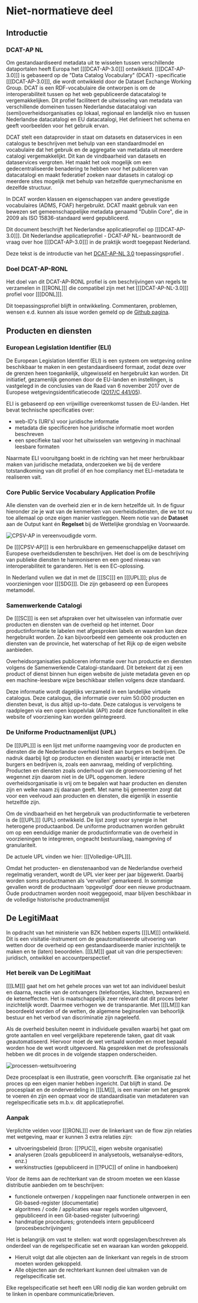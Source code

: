 # Niet-normatieve deel

## Introductie
### DCAT-AP NL

Om gestandaardiseerd metadata uit te wisselen tussen verschillende dataportalen heeft Europa het [[[DCAT-AP-3.0]]] ontwikkeld. [[[DCAT-AP-3.0]]] is gebaseerd op de "Data Catalog Vocabulary" (DCAT) -specificatie [[[DCAT-AP-3.0]]], die wordt ontwikkeld door de Dataset Exchange Working Group. DCAT is een RDF-vocabulaire die ontworpen is om de interoperabiliteit tussen op het web gepubliceerde datacatalogi te vergemakkelijken. Dit profiel faciliteert de uitwisseling van metadata van verschillende domeinen tussen Nederlandse datacatalogi van (semi)overheidsorganisaties op lokaal, regionaal en landelijk nivo en tussen Nederlandse datacatalogi en EU datacatalogi, Het definieert het schema en geeft voorbeelden voor het gebruik ervan.

DCAT stelt een dataprovider in staat om datasets en dataservices in een catalogus te beschrijven met behulp van een standaardmodel en vocabulaire dat het gebruik en de aggregatie van metadata uit meerdere catalogi vergemakkelijkt. Dit kan de vindbaarheid van datasets en dataservices vergroten. Het maakt het ook mogelijk om een gedecentraliseerde benadering te hebben voor het publiceren van datacatalogi en maakt federatief zoeken naar datasets in catalogi op meerdere sites mogelijk met behulp van hetzelfde querymechanisme en dezelfde structuur.

In DCAT worden klassen en eigenschappen van andere gevestigde vocabulaires (ADMS, FOAF) hergebruikt. DCAT maakt gebruik van een bewezen set gemeenschappelijke metadata genaamd "Dublin Core", die in 2009 als ISO 15836-standaard werd gepubliceerd.

Dit document beschrijft het Nederlandse applicatieprofiel op [[[DCAT-AP-3.0]]]. Dit Nederlandse applicatieprofiel - DCAT-AP NL- beantwoordt de vraag over hoe [[[DCAT-AP-3.0]]] in de praktijk wordt toegepast Nederland.

<p class="note" title="bron">
Deze tekst is de introductie van het <a href="https://docs.geostandaarden.nl/dcat/dcat-ap-nl30/" target="_blank">DCAT-AP-NL 3.0</a> toepassingsprofiel .
</p>

### Doel DCAT-AP-RONL

Het doel van dit DCAT-AP-RONL profiel is om beschrijvingen van regels te verzamelen in [[[RONL]]] die compatibel zijn met het [[[DCAT-AP-NL-3.0]]] profiel voor [[[DONL]]].

<p>Dit toepassingsprofiel blijft in ontwikkeling. Commentaren, problemen, wensen e.d. kunnen als issue worden gemeld op de <a href="https://github.com/MinBZK/dcat-ap-ronl" target="_blank">Github pagina</a>.


## Producten en diensten

### European Legislation Identifier (ELI)

De European Legislation Identifier (ELI) is een systeem om wetgeving online beschikbaar te maken in een gestandaardiseerd formaat, zodat deze over de grenzen heen toegankelijk, uitgewisseld en hergebruikt kan worden. Dit initiatief, gezamenlijk genomen door de EU-landen en instellingen, is vastgelegd in de conclusies van de Raad van 6 november 2017 over de Europese wetgevingsidentificatiecode ([2017/C 441/05](https://eur-lex.europa.eu/legal-content/EN/TXT/?uri=CELEX:52017XG1222(02))).

ELI is gebaseerd op een vrijwillige overeenkomst tussen de EU-landen. Het bevat technische specificaties over:
- web-ID's (URI's) voor juridische informatie
- metadata die specificeren hoe juridische informatie moet worden beschreven
- een specifieke taal voor het uitwisselen van wetgeving in machinaal leesbare formaten

<aside class="note">

Naarmate ELI vooruitgang boekt in de richting van het meer herbruikbaar maken van juridische metadata, onderzoeken we bij de verdere totstandkoming van dit profiel óf en hoe compliancy met ELI-metadata te realiseren valt.

</aside>


### Core Public Service Vocabulary Application Profile 

Alle diensten van de overheid zien er in de kern hetzelfde uit. In de figuur hieronder zie je wat van de kenmerken van overheidsdiensten, die we tot nu toe allemaal op onze eigen manier vastleggen. Neem notie van de **Dataset** aan de Output kant én **Regelset** bij de Wettelijke grondslag en Voorwaarde.

![CPSV-AP in vereenvoudigde vorm.](./media/CPSV-AP-vereenvoudig.png "CPSV-AP in vereenvoudigde vorm.")

De [[[CPSV-AP]]] is een herbruikbare en gemeenschappelijke dataset om Europese overheidsdiensten te beschrijven. Het doel is om de beschrijving van publieke diensten te harmoniseren en een goed niveau van interoperabiliteit te garanderen. Het is een EC-oplossing.

In Nederland vullen we dat in met de [[[SC]]] en [[[UPL]]]; plus de voorzieningen voor [[[SDG]]]. Die zijn gebaseerd op een Europees metamodel.

### Samenwerkende Catalogi

De [[[SC]]] is een set afspraken over het uitwisselen van informatie over producten en diensten van de overheid op het internet. Door productinformatie te labelen met afgesproken labels en waarden kan deze hergebruikt worden. Zo kan bijvoorbeeld een gemeente ook producten en diensten van de provincie, het waterschap of het Rijk op de eigen website aanbieden.

Overheidsorganisaties publiceren informatie over hun productie en diensten volgens de Samenwerkende Catalogi-standaard. Dit betekent dat zij een product of dienst binnen hun eigen website de juiste metadata geven en op een machine-leesbare wijze beschikbaar stellen volgens deze standaard.

Deze informatie wordt dagelijks verzameld in een landelijke virtuele catalogus. Deze catalogus, die informatie over ruim 50.000 producten en diensten bevat, is dus altijd up-to-date. Deze catalogus is vervolgens te raadplegen via een open koppelvlak (API) zodat deze functionaliteit in elke website of voorziening kan worden geïntegreerd.

### De Uniforme Productnamenlijst (UPL)

De [[[UPL]]] is een lijst met uniforme naamgeving voor de producten en diensten die de Nederlandse overheid biedt aan burgers en bedrijven. De nadruk daarbij ligt op producten en diensten waarbij er interactie met burgers en bedrijven is, zoals een aanvraag, melding of verplichting. Producten en diensten zoals onderhoud van de groenvoorziening of het wegennet zijn daarom niet in de UPL opgenomen. Iedere overheidsorganisatie is vrij om te bepalen wat haar producten en diensten zijn en welke naam zij daaraan geeft. Met name bij gemeenten zorgt dat voor een veelvoud aan producten en diensten, die eigenlijk in essentie hetzelfde zijn.

Om de vindbaarheid en het hergebruik van productinformatie te verbeteren is de [[[UPL]]] (UPL) ontwikkeld. De lijst zorgt voor synergie in het heterogene productaanbod. De uniforme productnamen worden gebruikt om op een eenduidige manier de productinformatie van de overheid in voorzieningen te integreren, ongeacht bestuurslaag, naamgeving of granulariteit.

De actuele UPL vinden we hier: [[[Volledige-UPL]]].

Omdat het producten- en dienstenaanbod van de Nederlandse overheid regelmatig verandert, wordt de UPL vier keer per jaar bijgewerkt. Daarbij worden soms productnamen als ‘vervallen’ gemarkeerd. In sommige gevallen wordt de productnaam ‘opgevolgd’ door een nieuwe productnaam. Oude productnamen worden nooit weggegooid, maar blijven beschikbaar in de volledige historische productnamenlijst

## De LegitiMaat

In opdracht van het ministerie van BZK hebben experts [[[LM]]] ontwikkeld. Dit is een visitatie-instrument om de geautomatiseerde uitvoering van wetten door de overheid op een gestandaardiseerde manier inzichtelijk te maken en te (laten) beoordelen. [[[LM]]] gaat uit van drie perspectieven: juridisch, ontwikkel en accountperspectief.

### Het bereik van De LegitiMaat

[[[LM]]] gaat het om het gehele proces van wet tot aan individueel besluit en daarna, reactie van de ontvangers (telefoontjes, klachten, bezwaren) en de keteneffecten. Het is maatschappelijk zeer relevant dat dit proces beter inzichtelijk wordt. Daarmee verhogen we de transparantie. Met [[[LM]]] kan beoordeeld worden of de wetten, de algemene beginselen van behoorlijk bestuur en het verbod van discriminatie zijn nageleefd.

Als de overheid besluiten neemt in individuele gevallen waarbij het gaat om grote aantallen en veel vergelijkbare repeterende taken, gaat dit vaak geautomatiseerd. Hiervoor moet de wet vertaald worden en moet bepaald worden hoe de wet wordt uitgevoerd. Na gesprekken met de professionals hebben we dit proces in de volgende stappen onderscheiden.

![processen-wetsuitvoering](./media/processen-wetsuitvoering.png "Processen wetsuitvoering")

Deze procesplaat is een illustratie, geen voorschrift. Elke organisatie zal het proces op een eigen manier hebben ingericht. Dat blijft in stand. De procesplaat en de onderverdeling in [[[LM]]], is een manier om het gesprek te voeren én zijn een opmaat voor de standaardisatie van metadateren van regelspecificatie sets m.b.v. dit applicatieprofiel.

### Aanpak

Verplichte velden voor [[[RONL]]] over de linkerkant van de flow zijn relaties met wetgeving, maar er kunnen 3 extra relaties zijn:
- uitvoeringsbeleid (bron: [[?PUC]], eigen website organisatie)
- analyseren (zoals gepubliceerd in analysetools, wetsanalyse-editors, enz.)
- werkinstructies (gepubliceerd in [[?PUC]] of online in handboeken)

Voor de items aan de rechterkant van de stroom moeten we een klasse distributie aanbieden om te beschrijven:
- functionele ontwerpen / koppelingen naar functionele ontwerpen in een Git-based-register (documentatie)
- algoritmes / code / applicaties waar regels worden uitgevoerd, gepubliceerd in een Git-based-register (uitvoering)
- handmatige procedures; grotendeels intern gepubliceerd (procesbeschrijvingen)

Het is belangrijk om vast te stellen: wat wordt opgeslagen/beschreven als onderdeel van de regelspecificatie set en waaraan kan worden gekoppeld.
- Hieruit volgt dat alle objecten aan de linkerkant van regels in de stroom moeten worden gekoppeld.
- Alle objecten aan de rechterkant kunnen deel uitmaken van de regelspecificatie set.

Elke regelspecificatie set heeft een URI nodig die kan worden gebruikt om te linken in openbare communicatie/brieven.
